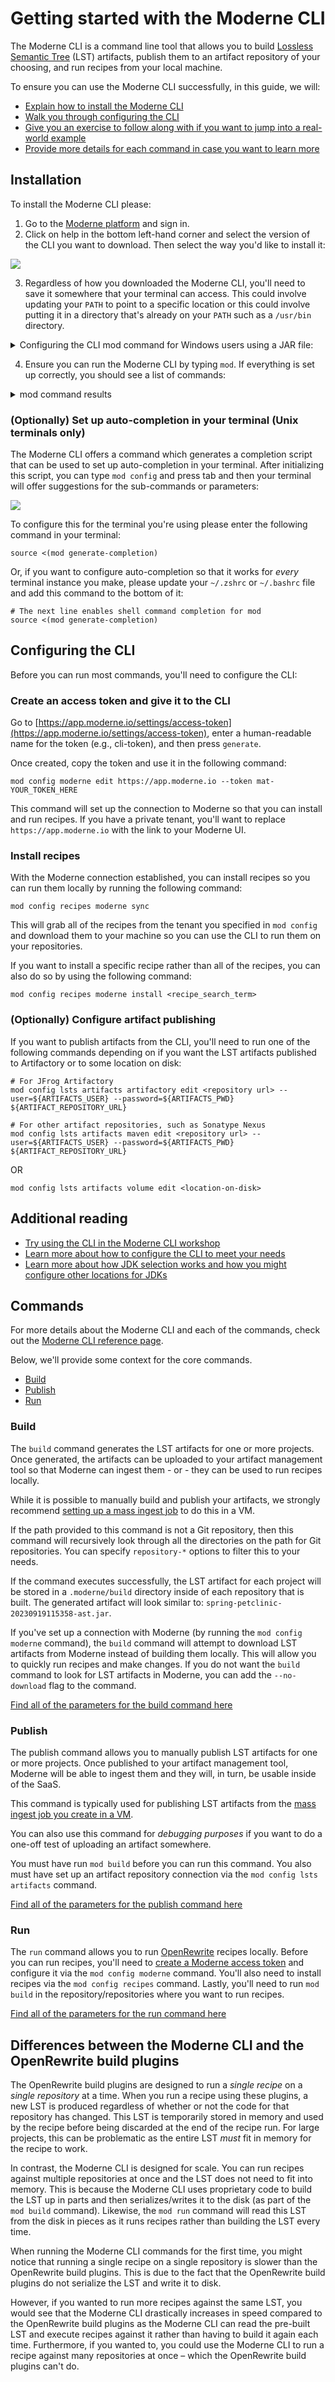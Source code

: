 # Getting started with the Moderne CLI

The Moderne CLI is a command line tool that allows you to build [Lossless Semantic Tree](https://docs.moderne.io/concepts/lossless-semantic-trees) (LST) artifacts, publish them to an artifact repository of your choosing, and run recipes from your local machine.

To ensure you can use the Moderne CLI successfully, in this guide, we will:

* [Explain how to install the Moderne CLI](cli-intro.md#installation)
* [Walk you through configuring the CLI](cli-intro.md#configuring-the-cli)
* [Give you an exercise to follow along with if you want to jump into a real-world example](cli-intro.md#cli-exercise)
* [Provide more details for each command in case you want to learn more](cli-intro.md#commands)

## Installation

To install the Moderne CLI please:

1. Go to the [Moderne platform](https://app.moderne.io/) and sign in.
2. Click on help in the bottom left-hand corner and select the version of the CLI you want to download. Then select the way you'd like to install it:

![](../../../.gitbook/assets/cli-download.gif)

3. Regardless of how you downloaded the Moderne CLI, you'll need to save it somewhere that your terminal can access. This could involve updating your `PATH` to point to a specific location or this could involve putting it in a directory that's already on your `PATH` such as a `/usr/bin` directory.

<details>

<summary>Configuring the CLI mod command for Windows users using a JAR file:</summary>

If you use Git Bash and have a `.bashrc` file, you can add a function to it along the lines of:

```bash
mod() {
  "java -jar /path/to/mod.jar" $@
}
```

If you use PowerShell, you can use the [Set-Alias command](https://learn.microsoft.com/en-us/powershell/module/microsoft.powershell.utility/set-alias?view=powershell-7.4) within a [profile script](https://learn.microsoft.com/en-us/powershell/module/microsoft.powershell.core/about/about\_profiles?view=powershell-7.4\&viewFallbackFrom=powershell-7).

</details>

4. Ensure you can run the Moderne CLI by typing `mod`. If everything is set up correctly, you should see a list of commands:

<details>

<summary>mod command results</summary>

```bash
➜  moderne-cli git:(main) mod
        ▛▀▀▚▖  ▗▄▟▜
        ▌   ▜▄▟▀  ▐
        ▛▀▀█▀▛▀▀▀▀▜
        ▌▟▀  ▛▀▀▀▀▜
        ▀▀▀▀▀▀▀▀▀▀▀
Moderne CLI 2.5.9

Usage:

mod [-h] [COMMAND]

Description:

Automated code remediation.

Options:

  -h, --help   Display this help message.

Commands:

  build                Generates LST artifacts for one or more repositories.
  clean                Clean build and run artifacts produced by the CLI.
  config               Global configuration options that are required by some
                         CLI commands.
  exec                 Execute an arbitrary shell command recursively on
                         selected repository roots.
  git                  Multi-repository git operations.
  list                 Lists the repositories that can be built and published.
  publish              Publishes the LST artifacts for one or more projects.
  run                  Runs an OpenRewrite recipe locally on pre-built LSTS.
  run-history          Get information about the most recent recipe runs.
  study                Produces studies from OpenRewrite recipe data tables
                         locally.
  generate-completion  Generate bash/zsh completion script for mod.

MOD SUCCEEDED in (0.01s)
```

</details>

### (Optionally) Set up auto-completion in your terminal (Unix terminals only)

The Moderne CLI offers a command which generates a completion script that can be used to set up auto-completion in your terminal. After initializing this script, you can type `mod config` and press tab and then your terminal will offer suggestions for the sub-commands or parameters:

![](../../../.gitbook/assets/cli-auto-complete.png)

To configure this for the terminal you're using please enter the following command in your terminal:

```shell
source <(mod generate-completion)
```

Or, if you want to configure auto-completion so that it works for _every_ terminal instance you make, please update your `~/.zshrc` or `~/.bashrc` file and add this command to the bottom of it:

```shell
# The next line enables shell command completion for mod
source <(mod generate-completion)
```

## Configuring the CLI

Before you can run most commands, you'll need to configure the CLI:

### Create an access token and give it to the CLI

Go to [https://app.moderne.io/settings/access-token](https://app.moderne.io/settings/access-token), enter a human-readable name for the token (e.g., cli-token), and then press `generate`.

Once created, copy the token and use it in the following command:

```shell
mod config moderne edit https://app.moderne.io --token mat-YOUR_TOKEN_HERE
```

This command will set up the connection to Moderne so that you can install and run recipes. If you have a private tenant, you'll want to replace `https://app.moderne.io` with the link to your Moderne UI.

### Install recipes

With the Moderne connection established, you can install recipes so you can run them locally by running the following command:

```shell
mod config recipes moderne sync
```

This will grab all of the recipes from the tenant you specified in `mod config` and download them to your machine so you can use the CLI to run them on your repositories.

If you want to install a specific recipe rather than all of the recipes, you can also do so by using the following command:

```shell
mod config recipes moderne install <recipe_search_term> 
```

### (Optionally) Configure artifact publishing

If you want to publish artifacts from the CLI, you'll need to run one of the following commands depending on if you want the LST artifacts published to Artifactory or to some location on disk:

```shell
# For JFrog Artifactory
mod config lsts artifacts artifactory edit <repository url> --user=${ARTIFACTS_USER} --password=${ARTIFACTS_PWD} ${ARTIFACT_REPOSITORY_URL}

# For other artifact repositories, such as Sonatype Nexus
mod config lsts artifacts maven edit <repository url> --user=${ARTIFACTS_USER} --password=${ARTIFACTS_PWD} ${ARTIFACT_REPOSITORY_URL}
```

OR

```shell
mod config lsts artifacts volume edit <location-on-disk>
```

## Additional reading

* [Try using the CLI in the Moderne CLI workshop](../../workshops/moderne-cli-exercise.md)
* [Learn more about how to configure the CLI to meet your needs](../how-to-guides/layer-config-cli.md)
* [Learn more about how JDK selection works and how you might configure other locations for JDKs](../how-to-guides/jdk-selection-and-config.md)

## Commands

For more details about the Moderne CLI and each of the commands, check out the [Moderne CLI reference page](../references/cli-reference.md).

Below, we'll provide some context for the core commands.

* [Build](cli-intro.md#build)
* [Publish](cli-intro.md#publish)
* [Run](cli-intro.md#run)

### Build

The `build` command generates the LST artifacts for one or more projects. Once generated, the artifacts can be uploaded to your artifact management tool so that Moderne can ingest them - or - they can be used to run recipes locally.

While it is possible to manually build and publish your artifacts, we strongly recommend [setting up a mass ingest job](../../../administrator-documentation/moderne-platform/how-to-guides/integrating-private-code.md) to do this in a VM.

If the path provided to this command is not a Git repository, then this command will recursively look through all the directories on the path for Git repositories. You can specify `repository-*` options to filter this to your needs.

If the command executes successfully, the LST artifact for each project will be stored in a `.moderne/build` directory inside of each repository that is built. The generated artifact will look similar to: `spring-petclinic-20230919115358-ast.jar`.

If you've set up a connection with Moderne (by running the `mod config moderne` command), the `build` command will attempt to download LST artifacts from Moderne instead of building them locally. This will allow you to quickly run recipes and make changes. If you do not want the `build` command to look for LST artifacts in Moderne, you can add the `--no-download` flag to the command.

[Find all of the parameters for the build command here](../references/cli-reference.md#mod-build)

### Publish

The publish command allows you to manually publish LST artifacts for one or more projects. Once published to your artifact management tool, Moderne will be able to ingest them and they will, in turn, be usable inside of the SaaS.

This command is typically used for publishing LST artifacts from the [mass ingest job you create in a VM](../../../administrator-documentation/moderne-platform/how-to-guides/integrating-private-code.md).

You can also use this command for _debugging purposes_ if you want to do a one-off test of uploading an artifact somewhere.

You must have run `mod build` before you can run this command. You also must have set up an artifact repository connection via the `mod config lsts artifacts` command.

[Find all of the parameters for the publish command here](../references/cli-reference.md#mod-publish)

### Run

The `run` command allows you to run [OpenRewrite](https://docs.openrewrite.org/) recipes locally. Before you can run recipes, you'll need to [create a Moderne access token](../../moderne-platform/references/create-api-access-tokens.md) and configure it via the `mod config moderne` command. You'll also need to install recipes via the `mod config recipes` command. Lastly, you'll need to run `mod build` in the repository/repositories where you want to run recipes.

[Find all of the parameters for the run command here](../references/cli-reference.md#mod-run)

## Differences between the Moderne CLI and the OpenRewrite build plugins

The OpenRewrite build plugins are designed to run a _single recipe_ on a _single repository_ at a time. When you run a recipe using these plugins, a new LST is produced regardless of whether or not the code for that repository has changed. This LST is temporarily stored in memory and used by the recipe before being discarded at the end of the recipe run. For large projects, this can be problematic as the entire LST _must_ fit in memory for the recipe to work.

In contrast, the Moderne CLI is designed for scale. You can run recipes against multiple repositories at once and the LST does not need to fit into memory. This is because the Moderne CLI uses proprietary code to build the LST up in parts and then serializes/writes it to the disk (as part of the `mod build` command). Likewise, the `mod run` command will read this LST from the disk in pieces as it runs recipes rather than building the LST every time.

When running the Moderne CLI commands for the first time, you might notice that running a single recipe on a single repository is slower than the OpenRewrite build plugins. This is due to the fact that the OpenRewrite build plugins do not serialize the LST and write it to disk.

However, if you wanted to run more recipes against the same LST, you would see that the Moderne CLI drastically increases in speed compared to the OpenRewrite build plugins as the Moderne CLI can read the pre-built LST and execute recipes against it rather than having to build it again each time. Furthermore, if you wanted to, you could use the Moderne CLI to run a recipe against many repositories at once – which the OpenRewrite build plugins can't do.
